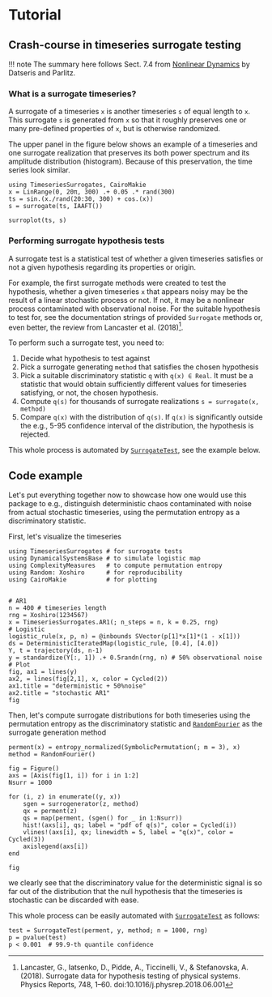 # Tutorial

## Crash-course in timeseries surrogate testing


!!! note
    The summary here follows Sect. 7.4 from [Nonlinear Dynamics](https://link.springer.com/book/10.1007/978-3-030-91032-7) by Datseris and Parlitz.


### What is a surrogate timeseries?
A surrogate of a timeseries `x` is another timeseries `s` of equal length to `x`. This surrogate `s` is generated from `x` so that it roughly preserves
one or many pre-defined properties of `x`, but is otherwise randomized.

The upper panel in the figure below shows an example of a timeseries and one
surrogate realization that preserves its both power spectrum and its amplitude distribution (histogram). Because of this preservation, the time series look similar.

```@example MAIN
using TimeseriesSurrogates, CairoMakie
x = LinRange(0, 20π, 300) .+ 0.05 .* rand(300)
ts = sin.(x./rand(20:30, 300) + cos.(x))
s = surrogate(ts, IAAFT())

surroplot(ts, s)
```

### Performing surrogate hypothesis tests

A surrogate test is a statistical test of whether a given timeseries satisfies or not a given hypothesis regarding its properties or origin.

For example, the first surrogate methods were created to test the hypothesis,
whether a given timeseries `x` that appears noisy may be the result of a linear
stochastic process or not. If not, it may be a nonlinear process contaminated with observational noise. For the suitable hypothesis to test for, see the documentation strings of provided `Surrogate` methods or, even better, the review from Lancaster et al. (2018)[^Lancaster2018].

To perform such a surrogate test, you need to:

1. Decide what hypothesis to test against
2. Pick a surrogate generating `method` that satisfies the chosen hypothesis
3. Pick a suitable discriminatory statistic `q` with `q(x) ∈ Real`. It must be a statistic that would obtain sufficiently different values for timeseries satisfying, or not, the chosen hypothesis.
4. Compute `q(s)` for thousands of surrogate realizations `s = surrogate(x, method)`
5. Compare `q(x)` with the distribution of `q(s)`. If `q(x)` is significantly outside the e.g., 5-95 confidence interval of the distribution, the hypothesis is rejected.

This whole process is automated by [`SurrogateTest`](@ref), see the example below.

[^Lancaster2018]: Lancaster, G., Iatsenko, D., Pidde, A., Ticcinelli, V., & Stefanovska, A. (2018). Surrogate data for hypothesis testing of physical systems. Physics Reports, 748, 1–60. doi:10.1016/j.physrep.2018.06.001

## Code example

Let's put everything together now to showcase how one would use this package to e.g., distinguish deterministic chaos contaminated with noise from actual stochastic timeseries, using the permutation entropy as a discriminatory statistic.

First, let's visualize the timeseries

```@example MAIN
using TimeseriesSurrogates # for surrogate tests
using DynamicalSystemsBase # to simulate logistic map
using ComplexityMeasures   # to compute permutation entropy
using Random: Xoshiro      # for reproducibility
using CairoMakie           # for plotting


# AR1
n = 400 # timeseries length
rng = Xoshiro(1234567)
x = TimeseriesSurrogates.AR1(; n_steps = n, k = 0.25, rng)
# Logistic
logistic_rule(x, p, n) = @inbounds SVector(p[1]*x[1]*(1 - x[1]))
ds = DeterministicIteratedMap(logistic_rule, [0.4], [4.0])
Y, t = trajectory(ds, n-1)
y = standardize(Y[:, 1]) .+ 0.5randn(rng, n) # 50% observational noise
# Plot
fig, ax1 = lines(y)
ax2, = lines(fig[2,1], x, color = Cycled(2))
ax1.title = "deterministic + 50%noise"
ax2.title = "stochastic AR1"
fig
```

Then, let's compute surrogate distributions for both timeseries using the permutation entropy as the discriminatory statistic and [`RandomFourier`](@ref) as the surrogate generation method

```@example MAIN
perment(x) = entropy_normalized(SymbolicPermutation(; m = 3), x)
method = RandomFourier()

fig = Figure()
axs = [Axis(fig[1, i]) for i in 1:2]
Nsurr = 1000

for (i, z) in enumerate((y, x))
    sgen = surrogenerator(z, method)
    qx = perment(z)
    qs = map(perment, (sgen() for _ in 1:Nsurr))
    hist!(axs[i], qs; label = "pdf of q(s)", color = Cycled(i))
    vlines!(axs[i], qx; linewidth = 5, label = "q(x)", color = Cycled(3))
    axislegend(axs[i])
end

fig
```

we clearly see that the discriminatory value for the deterministic signal is so far out of the distribution that the null hypothesis that the timeseries is stochastic can be discarded with ease.

This whole process can be easily automated with [`SurrogateTest`](@ref) as follows:

```@example MAIN
test = SurrogateTest(perment, y, method; n = 1000, rng)
p = pvalue(test)
p < 0.001  # 99.9-th quantile confidence
```
